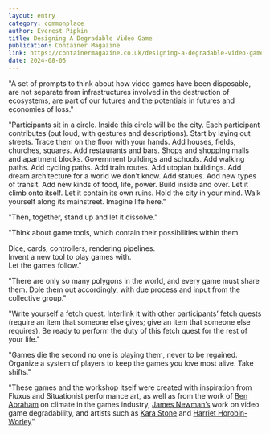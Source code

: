 ```yaml
---
layout: entry
category: commonplace
author: Everest Pipkin
title: Designing A Degradable Video Game
publication: Container Magazine
link: https://containermagazine.co.uk/designing-a-degradable-video-game/
date: 2024-08-05
---
```


"A set of prompts to think about how video games have been disposable, are not separate from infrastructures involved in the destruction of ecosystems, are part of our futures and the potentials in futures and economies of loss."

"Participants sit in a circle. Inside this circle will be the city. Each participant contributes (out loud, with gestures and descriptions). Start by laying out streets. Trace them on the floor with your hands. Add houses, fields, churches, squares. Add restaurants and bars. Shops and shopping malls and apartment blocks. Government buildings and schools. Add walking paths. Add cycling paths. Add train routes. Add utopian buildings. Add dream architecture for a world we don’t know. Add statues. Add new types of transit. Add new kinds of food, life, power. Build inside and over. Let it climb onto itself. Let it contain its own ruins. Hold the city in your mind. Walk yourself along its mainstreet. Imagine life here."

"Then, together, stand up and let it dissolve."

"Think about game tools, which contain their possibilities within them.

Dice, cards, controllers, rendering pipelines.  
Invent a new tool to play games with.  
Let the games follow."

"There are only so many polygons in the world, and every game must share them. Dole them out accordingly, with due process and input from the collective group."

"Write yourself a fetch quest. Interlink it with other participants’ fetch quests (require an item that someone else gives; give an item that someone else requires). Be ready to perform the duty of this fetch quest for the rest of your life."

"Games die the second no one is playing them, never to be regained. Organize a system of players to keep the games you love most alive. Take shifts."

"These games and the workshop itself were created with inspiration from Fluxus and Situationist performance art, as well as from the work of [Ben Abraham](https://gtg.benabraham.net) on climate in the games industry, [James Newman’s](https://www.bathspa.ac.uk/our-people/james-newman/) work on video game degradability, and artists such as [Kara Stone](https://karastonesite.com) and [Harriet Horobin-Worley](https://containermagazine.co.uk/can-a-website-be-a-garden/)"
